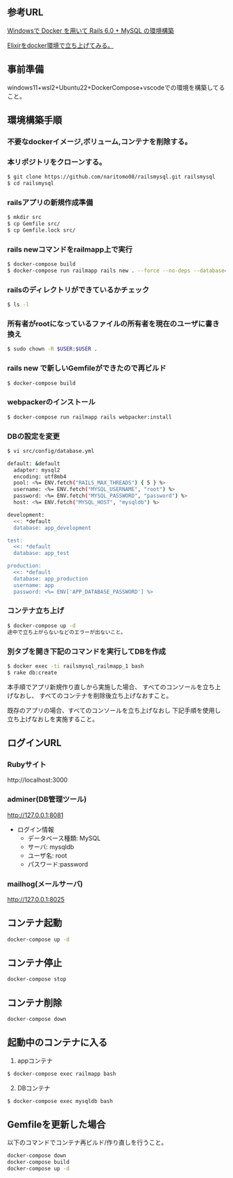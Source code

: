 ## 参考URL
[Windowsで Docker を用いて Rails 6.0 + MySQL の環境構築](https://codelabo.com/posts/20201010192152)

[Elixirをdocker環境で立ち上げてみる。](https://qiita.com/naritomo08/items/fecf4ace7b9ca9078102)

## 事前準備

windows11+wsl2+Ubuntu22+DockerCompose+vscodeでの環境を構築してること。

## 環境構築手順

### 不要なdockerイメージ,ボリューム,コンテナを削除する。

### 本リポジトリをクローンする。

```bash
$ git clone https://github.com/naritomo08/railsmysql.git railsmysql
$ cd railsmysql
```

### railsアプリの新規作成準備

```bash
$ mkdir src
$ cp Gemfile src/
$ cp Gemfile.lock src/
```

### rails newコマンドをrailmapp上で実行

```bash
$ docker-compose build
$ docker-compose run railmapp rails new . --force --no-deps --database=mysql --skip-test --webpacker
```

### railsのディレクトリができているかチェック

```bash
$ ls -l
```

### 所有者がrootになっているファイルの所有者を現在のユーザに書き換え

```bash
$ sudo chown -R $USER:$USER .
```

### rails new で新しいGemfileができたので再ビルド

```bash
$ docker-compose build
```

### webpackerのインストール

```bash
$ docker-compose run railmapp rails webpacker:install
```

### DBの設定を変更

```bash
$ vi src/config/database.yml

default: &default
  adapter: mysql2
  encoding: utf8mb4
  pool: <%= ENV.fetch("RAILS_MAX_THREADS") { 5 } %>
  username: <%= ENV.fetch("MYSQL_USERNAME", "root") %>
  password: <%= ENV.fetch("MYSQL_PASSWORD", "password") %>
  host: <%= ENV.fetch("MYSQL_HOST", "mysqldb") %>

development:
  <<: *default
  database: app_development

test:
  <<: *default
  database: app_test

production:
  <<: *default
  database: app_production
  username: app
  password: <%= ENV['APP_DATABASE_PASSWORD'] %>
```

### コンテナ立ち上げ

```bash
$ docker-compose up -d
途中で立ち上がらないなどのエラーが出ないこと。
```

### 別タブを開き下記のコマンドを実行してDBを作成

```bash
$ docker exec -ti railsmysql_railmapp_1 bash
$ rake db:create
```

本手順でアプリ新規作り直しから実施した場合、
すべてのコンソールを立ち上げなおし、
すべてのコンテナを削除後立ち上げなおすこと。

既存のアプリの場合、すべてのコンソールを立ち上げなおし
下記手順を使用し立ち上げなおしを実施すること。

## ログインURL

### Rubyサイト

http://localhost:3000

### adminer(DB管理ツール)

http://127.0.0.1:8081


* ログイン情報
  - データベース種類: MySQL
  - サーバ: mysqldb
  - ユーザ名: root
  - パスワード:password

### mailhog(メールサーバ)

http://127.0.0.1:8025

## コンテナ起動

```bash
docker-compose up -d
```

## コンテナ停止

```bash
docker-compose stop
```

## コンテナ削除

```bash
docker-compose down
```

## 起動中のコンテナに入る

1. appコンテナ

```bash
$ docker-compose exec railmapp bash
```

2. DBコンテナ

```bash
$ docker-compose exec mysqldb bash
```

## Gemfileを更新した場合

以下のコマンドでコンテナ再ビルド/作り直しを行うこと。

```bash
docker-compose down
docker-compose build
docker-compose up -d
```
